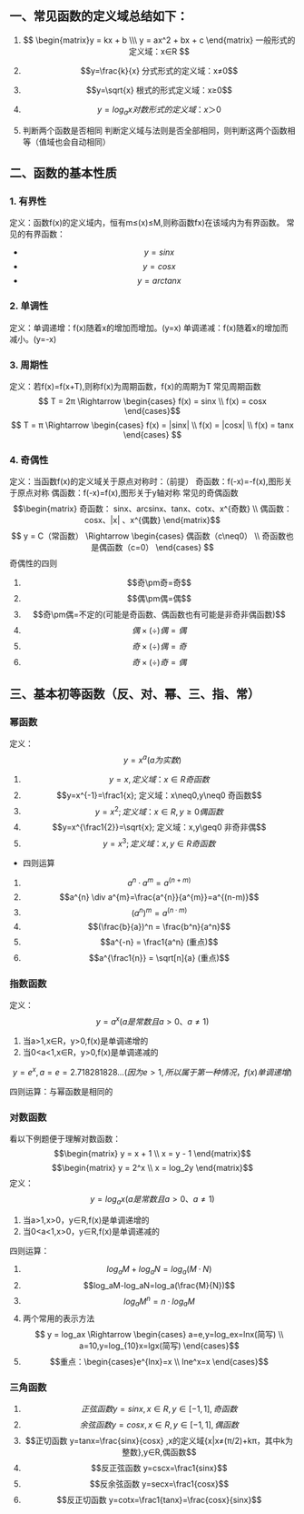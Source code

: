 ## 一、常见函数的定义域总结如下：

1. $$ \begin{matrix}y = kx + b \\\ y = ax^2 + bx + c \end{matrix} 一般形式的定义域：x∈R $$


2. $$y=\frac{k}{x} 分式形式的定义域：x≠0$$


3. $$y=\sqrt{x} 根式的形式定义域：x≥0$$


4. $$y=log_ax 对数形式的定义域：x＞0$$
1. 判断两个函数是否相同
	判断定义域与法则是否全部相同，则判断这两个函数相等（值域也会自动相同）


## 二、函数的基本性质

### 1. 有界性
定义：函数f(x)的定义域内，恒有m≤(x)≤M,则称函数fx)在该域内为有界函数。
常见的有界函数：
- $$y=sin x$$
- $$y=cosx$$
- $$y=arctanx$$
### 2. 单调性

定义：单调递增：f(x)随着x的增加而增加。(y=x)
			   单调递减：f(x)随着x的增加而减小。(y=-x)

### 3. 周期性

定义：若f(x)=f(x+T),则称f(x)为周期函数，f(x)的周期为T
常见周期函数
	$$ T = 2π \Rightarrow \begin{cases} f(x) = sinx \\ f(x) = cosx \end{cases}$$	$$ T = π \Rightarrow \begin{cases} f(x) = |sinx| \\ f(x) = |cosx| \\ f(x) = tanx \end{cases} $$

### 4. 奇偶性
定义：当函数f(x)的定义域关于原点对称时：（前提）
				奇函数：f(-x)=-f(x),图形关于原点对称
				偶函数：f(-x)=f(x),图形关于y轴对称
常见的奇偶函数
$$\begin{matrix} 奇函数： sinx、arcsinx、tanx、cotx、x^{奇数} 
\\ 偶函数：cosx、|x| 、x^{偶数} \end{matrix}$$
$$ y = C（常函数） \Rightarrow \begin{cases} 偶函数（c\neq0） \\ 奇函数也是偶函数（c=0） \end{cases} $$
奇偶性的四则
1. $$奇\pm奇=奇$$
2. $$偶\pm偶=偶$$
3. $$奇\pm偶=不定的(可能是奇函数、偶函数也有可能是非奇非偶函数)$$
4. $$偶\times(\div)偶=偶$$
5. $$奇\times(\div)偶=奇$$
6. $$奇\times(\div)奇=偶$$

## 三、基本初等函数（反、对、幂、三、指、常）

### 幂函数
定义：$$y=x^a(a为实数)$$
1. $$y=x, 定义域：x∈R 奇函数$$
2. $$y=x^{-1}=\frac1{x}; 定义域：x\neq0,y\neq0 奇函数$$
3. $$y=x^{2}; 定义域：x∈R,y\geq0 偶函数$$
4. $$y=x^{\frac1{2}}=\sqrt{x}; 定义域：x,y\geq0 非奇非偶$$
5. $$y=x^{3}; 定义域：x,y∈R 奇函数$$
- 四则运算

1. $$a^{n}·a^{m}=a^{(n+m)}$$
2. $$a^{n} \div a^{m}=\frac{a^{n}}{a^{m}}=a^{(n-m)}$$
3. $$(a^{n})^m = a^{(n · m)}$$
4. $$(\frac{b}{a})^n = \frac{b^n}{a^n}$$
5. $$a^{-n} = \frac1{a^n} (重点)$$
6. $$a^{\frac1{n}} = \sqrt[n]{a} (重点)$$

### 指数函数

定义：
$$y=a^x (a是常数且a>0、a\neq1)$$

1. 当a>1,x∈R，y>0,f(x)是单调递增的
2. 当0<a<1,x∈R，y>0,f(x)是单调递减的

$$y=e^x, a=e=2.718281828... (因为e>1,所以属于第一种情况，f(x)单调递增)$$

四则运算：与幂函数是相同的

### 对数函数

看以下例题便于理解对数函数：
$$\begin{matrix} y = x + 1 \\ x = y - 1 \end{matrix}$$$$\begin{matrix} y = 2^x \\ x = log_2y \end{matrix}$$
定义：
$$y=log_ax (a是常数且a>0、a\neq1)$$
1. 当a>1,x>0，y∈R,f(x)是单调递增的
2. 当0<a<1,x>0，y∈R,f(x)是单调递减的

四则运算：
1. $$log_aM+log_aN=log_a(M·N)$$
2. $$log_aM-log_aN=log_a(\frac{M}{N})$$
3. $$log_aM^n=n·log_aM$$
4. 两个常用的表示方法
	$$ y = log_ax \Rightarrow \begin{cases} a=e,y=log_ex=lnx(简写) \\ a=10,y=log_{10}x=lgx(简写) \end{cases}$$
5. $$重点：\begin{cases}e^{lnx}=x \\ lne^x=x \end{cases}$$

### 三角函数

1. $$正弦函数 y=sinx,x∈R,y∈[-1,1],奇函数$$
2. $$余弦函数 y=cosx,x∈R,y∈[-1,1],偶函数$$
3. $$正切函数 y=tanx=\frac{sinx}{cosx} ,x的定义域{x|x≠(π/2)+kπ，其中k为整数},y∈R,偶函数$$
4. $$反正弦函数 y=cscx=\frac1{sinx}$$
5. $$反余弦函数 y=secx=\frac1{cosx}$$
6. $$反正切函数 y=cotx=\frac1{tanx}=\frac{cosx}{sinx}$$